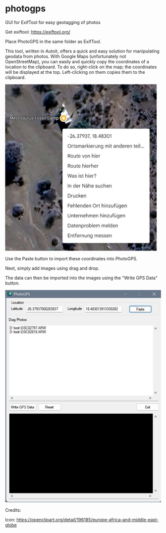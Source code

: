 # photogps

GUI for ExifTool for easy geotagging of photos

Get exiftool: https://exiftool.org/

Place PhotoGPS in the same folder as ExifTool.



This tool, written in Autoit, offers a quick and easy solution for manipulating geodata from photos.
With Google Maps (unfortunately not OpenStreetMap), you can easily and quickly copy the coordinates of a location to the clipboard. To do so, right-click on the map; the coordinates will be displayed at the top. Left-clicking on them copies them to the clipboard.

<img src="doc/get_gps-data.jpg" alt="Get Geo-data from Google maps" style="zoom:67%;" />



Use the Paste button to import these coordinates into PhotoGPS. 

Next, simply add images using drag and drop. 

The data can then be imported into the images using the "Write GPS Data" button.



<img src="doc/drag_photos.jpg" alt="paste data - add photos - write data into photos" style="zoom: 67%;" />



Credits:

Icon: https://openclipart.org/detail/196185/europe-africa-and-middle-east-globe
